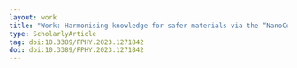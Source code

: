```yaml
---
layout: work
title: "Work: Harmonising knowledge for safer materials via the “NanoCommons” Knowledge Base"
type: ScholarlyArticle
tag: doi:10.3389/FPHY.2023.1271842
doi: doi:10.3389/FPHY.2023.1271842
---
```

